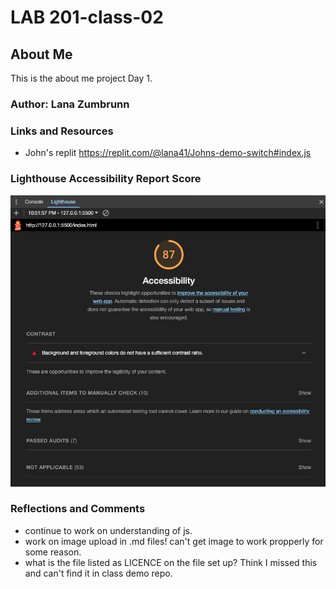 # LAB 201-class-02

## About Me

This is the about me project Day 1. 

### Author: Lana Zumbrunn

### Links and Resources

* John's replit https://replit.com/@lana41/Johns-demo-switch#index.js

### Lighthouse Accessibility Report Score

![Lighthouse score](Lighthouse-score-10-24.png)

### Reflections and Comments

* continue to work on understanding of js. 
* work on image upload in .md files! can't get image to work propperly for some reason. 
* what is the file listed as LICENCE on the file set up? Think I missed this and can't find it in class demo repo. 

